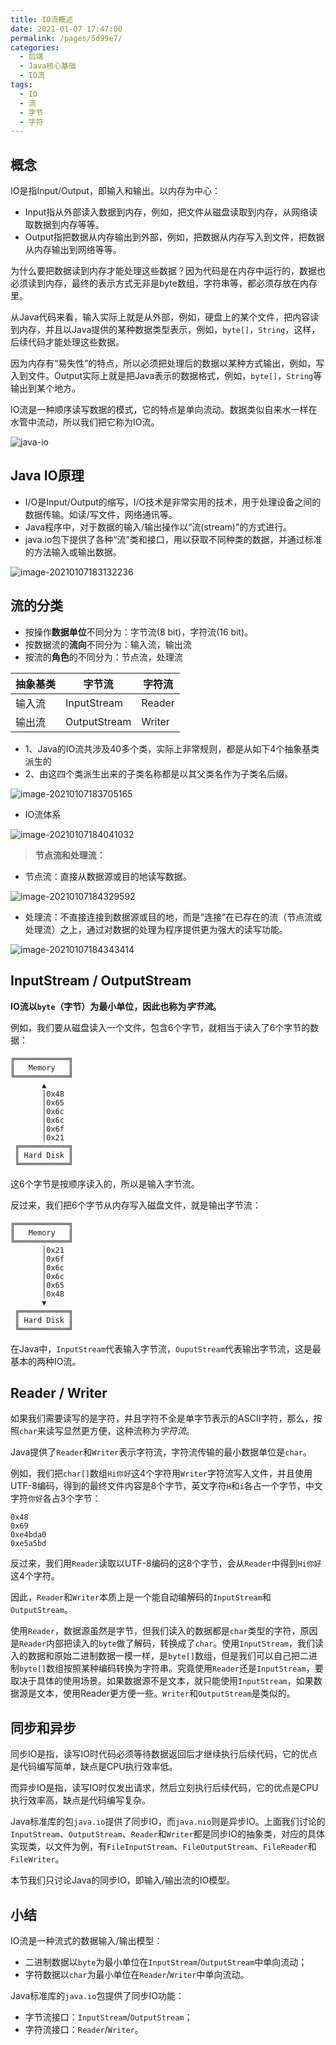 ```yaml
---
title: IO流概述
date: 2021-01-07 17:47:00
permalink: /pages/5d99e7/
categories:
  - 后端
  - Java核心基础
  - IO流
tags:
  - IO
  - 流
  - 字节
  - 字符
---
```

## 概念

IO是指Input/Output，即输入和输出。以内存为中心：

- Input指从外部读入数据到内存，例如，把文件从磁盘读取到内存，从网络读取数据到内存等等。
- Output指把数据从内存输出到外部，例如，把数据从内存写入到文件，把数据从内存输出到网络等等。

为什么要把数据读到内存才能处理这些数据？因为代码是在内存中运行的，数据也必须读到内存，最终的表示方式无非是byte数组，字符串等，都必须存放在内存里。

从Java代码来看，输入实际上就是从外部，例如，硬盘上的某个文件，把内容读到内存，并且以Java提供的某种数据类型表示，例如，`byte[]`，`String`，这样，后续代码才能处理这些数据。

因为内存有“易失性”的特点，所以必须把处理后的数据以某种方式输出，例如，写入到文件。Output实际上就是把Java表示的数据格式，例如，`byte[]`，`String`等输出到某个地方。

IO流是一种顺序读写数据的模式，它的特点是单向流动。数据类似自来水一样在水管中流动，所以我们把它称为IO流。

![java-io](https://raw.githubusercontent.com/SaulJWu/images/main/20210107174728.jpeg)

## Java IO原理

- I/O是Input/Output的缩写，I/O技术是非常实用的技术，用于处理设备之间的数据传输。如读/写文件，网络通讯等。
- Java程序中，对于数据的输入/输出操作以“流(stream)”的方式进行。
- java.io包下提供了各种“流”类和接口，用以获取不同种类的数据，并通过标准的方法输入或输出数据。

![image-20210107183132236](https://raw.githubusercontent.com/SaulJWu/images/main/20210107183132.png)



## 流的分类

- 按操作**数据单位**不同分为：字节流(8 bit)，字符流(16 bit)。
- 按数据流的**流向**不同分为：输入流，输出流
- 按流的**角色**的不同分为：节点流，处理流



| 抽象基类 | 字节流       | 字符流 |
| -------- | ------------ | ------ |
| 输入流   | InputStream  | Reader |
| 输出流   | OutputStream | Writer |

- 1、Java的IO流共涉及40多个类，实际上非常规则，都是从如下4个抽象基类派生的
- 2、由这四个类派生出来的子类名称都是以其父类名作为子类名后缀。



![image-20210107183705165](https://raw.githubusercontent.com/SaulJWu/images/main/20210107183705.png)



- IO流体系

![image-20210107184041032](https://raw.githubusercontent.com/SaulJWu/images/main/20210107184041.png)



> **节点流和处理流：**

- 节点流：直接从数据源或目的地读写数据。

![image-20210107184329592](https://raw.githubusercontent.com/SaulJWu/images/main/20210107184329.png)

- 处理流：不直接连接到数据源或目的地，而是“连接”在已存在的流（节点流或处理流）之上，通过对数据的处理为程序提供更为强大的读写功能。

![image-20210107184343414](https://raw.githubusercontent.com/SaulJWu/images/main/20210107184343.png)



## InputStream / OutputStream

**IO流以`byte`（字节）为最小单位，因此也称为*字节流*。**

例如，我们要从磁盘读入一个文件，包含6个字节，就相当于读入了6个字节的数据：

```ascii
╔════════════╗
║   Memory   ║
╚════════════╝
       ▲
       │0x48
       │0x65
       │0x6c
       │0x6c
       │0x6f
       │0x21
 ╔═══════════╗
 ║ Hard Disk ║
 ╚═══════════╝
```

这6个字节是按顺序读入的，所以是输入字节流。

反过来，我们把6个字节从内存写入磁盘文件，就是输出字节流：

```ascii
╔════════════╗
║   Memory   ║
╚════════════╝
       │0x21
       │0x6f
       │0x6c
       │0x6c
       │0x65
       │0x48
       ▼
 ╔═══════════╗
 ║ Hard Disk ║
 ╚═══════════╝
```

在Java中，`InputStream`代表输入字节流，`OuputStream`代表输出字节流，这是最基本的两种IO流。



## Reader / Writer

如果我们需要读写的是字符，并且字符不全是单字节表示的ASCII字符，那么，按照`char`来读写显然更方便，这种流称为*字符流*。

Java提供了`Reader`和`Writer`表示字符流，字符流传输的最小数据单位是`char`。

例如，我们把`char[]`数组`Hi你好`这4个字符用`Writer`字符流写入文件，并且使用UTF-8编码，得到的最终文件内容是8个字节，英文字符`H`和`i`各占一个字节，中文字符`你好`各占3个字节：

```
0x48
0x69
0xe4bda0
0xe5a5bd
```

反过来，我们用`Reader`读取以UTF-8编码的这8个字节，会从`Reader`中得到`Hi你好`这4个字符。

因此，`Reader`和`Writer`本质上是一个能自动编解码的`InputStream`和`OutputStream`。

使用`Reader`，数据源虽然是字节，但我们读入的数据都是`char`类型的字符，原因是`Reader`内部把读入的`byte`做了解码，转换成了`char`。使用`InputStream`，我们读入的数据和原始二进制数据一模一样，是`byte[]`数组，但是我们可以自己把二进制`byte[]`数组按照某种编码转换为字符串。究竟使用`Reader`还是`InputStream`，要取决于具体的使用场景。如果数据源不是文本，就只能使用`InputStream`，如果数据源是文本，使用Reader更方便一些。`Writer`和`OutputStream`是类似的。



## 同步和异步

同步IO是指，读写IO时代码必须等待数据返回后才继续执行后续代码，它的优点是代码编写简单，缺点是CPU执行效率低。

而异步IO是指，读写IO时仅发出请求，然后立刻执行后续代码，它的优点是CPU执行效率高，缺点是代码编写复杂。

Java标准库的包`java.io`提供了同步IO，而`java.nio`则是异步IO。上面我们讨论的`InputStream`、`OutputStream`、`Reader`和`Writer`都是同步IO的抽象类，对应的具体实现类，以文件为例，有`FileInputStream`、`FileOutputStream`、`FileReader`和`FileWriter`。

本节我们只讨论Java的同步IO，即输入/输出流的IO模型。



## 小结

IO流是一种流式的数据输入/输出模型：

- 二进制数据以`byte`为最小单位在`InputStream`/`OutputStream`中单向流动；
- 字符数据以`char`为最小单位在`Reader`/`Writer`中单向流动。

Java标准库的`java.io`包提供了同步IO功能：

- 字节流接口：`InputStream`/`OutputStream`；
- 字符流接口：`Reader`/`Writer`。